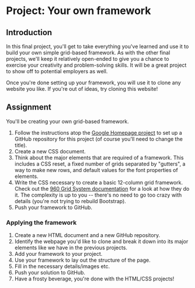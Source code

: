 # Project: Your own framework

## Introduction

In this final project, you'll get to take everything you've learned and use it to build your own simple grid-based framework. As with the other final projects, we'll keep it relatively open-ended to give you a chance to exercise your creativity and problem-solving skills. It will be a great project to show off to potential employers as well.

Once you're done setting up your framework, you will use it to clone any website you like. If you're out of ideas, try cloning this website!

## Assignment

You'll be creating your own grid-based framework.

1. Follow the instructions atop the [Google Homepage project](https://github.com/wbnns/learnhowtocode/tree/fe17950ba800b3959ec9deba6601349e1cdf36c1/courses/foundations/lessons/html-css/README.md) to set up a GitHub repository for this project \(of course you'll need to change the title\).
2. Create a new CSS document.
3. Think about the major elements that are required of a framework. This includes a CSS reset, a fixed number of grids separated by "gutters", a way to make new rows, and default values for the font properties of elements.
4. Write the CSS necessary to create a basic 12-column grid framework. Check out the [960 Grid System documentation](http://960.gs) for a look at how they do it. The complexity is up to you -- there's no need to go too crazy with details \(you're not trying to rebuild Bootstrap\).
5. Push your framework to GitHub.

### **Applying the framework**

1. Create a new HTML document and a new GitHub repository.
2. Identify the webpage you'd like to clone and break it down into its major elements like we have in the previous projects.
3. Add your framework to your project.
4. Use your framework to lay out the structure of the page.
5. Fill in the necessary details/images etc.
6. Push your solution to GitHub.
7. Have a frosty beverage, you're done with the HTML/CSS projects!

